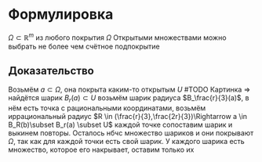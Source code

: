 # Формулировка 
$\Omega \subset \mathbb{R}^m$ из любого покрытия $\Omega$ Открытыми множествами можно выбрать не более чем счётное подпокрытие
## Доказательство
Возьмём $a\subset \Omega$, она покрыта каким-то открытым $U$
#TODO Картинка
$\Rightarrow$ найдётся шарик $B_r(a) \subset U$  возьмём шарик радиуса $B_\frac{r}{3}(a)$, в нём есть точка с рациональными координатами, возьмём иррациональный радиус $R \in (\frac{r}{3},\frac{2r}{3})\Rightarrow a \in B_R(b)\subset B_r(a) \subset U$ каждой точке сопоставим шарик и выкинем повторы. Осталось нбчс множество шариков и они покрывают $\Omega$, так как для каждой точки есть свой шарик.
У каждого шарика есть множество, которое его накрывает, оставим только их